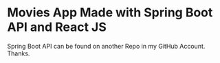 # Movies App Made with Spring Boot API and React JS

Spring Boot API can be found on another Repo in my GitHub Account. Thanks.
